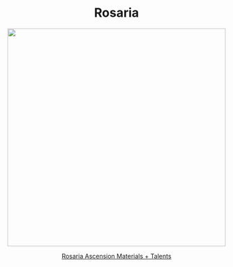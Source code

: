 <body>
  <div align="center">
    <h1> Rosaria </h1>
<img src="https://i.imgur.com/Touvu4L.png" width=500>
<p></p>
<a href="https://github.com/lihgrandini/characterstp/blob/main/Characters/Rosaria/Rosaria.rar">Rosaria Ascension Materials + Talents</a><br>
  
  </div>
</body>
